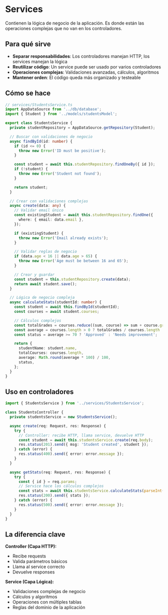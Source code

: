 # Services

Contienen la lógica de negocio de la aplicación. Es donde están las operaciones complejas que no van en los controladores.

## Para qué sirve

- **Separar responsabilidades**: Los controladores manejan HTTP, los services manejan la lógica
- **Reutilizar código**: Un service puede ser usado por varios controladores
- **Operaciones complejas**: Validaciones avanzadas, cálculos, algoritmos
- **Mantener orden**: El código queda más organizado y testeable

## Cómo se hace

```typescript
// services/StudentsService.ts
import AppDataSource from '../db/database';
import { Student } from '../models/studentsModel';

export class StudentsService {
  private studentRepository = AppDataSource.getRepository(Student);

  // Buscar con validaciones de negocio
  async findById(id: number) {
    if (id <= 0) {
      throw new Error('ID must be positive');
    }

    const student = await this.studentRepository.findOneBy({ id });
    if (!student) {
      throw new Error('Student not found');
    }

    return student;
  }

  // Crear con validaciones complejas
  async create(data: any) {
    // Validar email único
    const existingStudent = await this.studentRepository.findOne({
      where: { email: data.email },
    });

    if (existingStudent) {
      throw new Error('Email already exists');
    }

    // Validar reglas de negocio
    if (data.age < 16 || data.age > 65) {
      throw new Error('Age must be between 16 and 65');
    }

    // Crear y guardar
    const student = this.studentRepository.create(data);
    return await student.save();
  }

  // Lógica de negocio compleja
  async calculateStats(studentId: number) {
    const student = await this.findById(studentId);
    const courses = await student.courses;

    // Cálculos complejos
    const totalGrades = courses.reduce((sum, course) => sum + course.grade, 0);
    const average = courses.length > 0 ? totalGrades / courses.length : 0;
    const status = average >= 70 ? 'Approved' : 'Needs improvement';

    return {
      studentName: student.name,
      totalCourses: courses.length,
      average: Math.round(average * 100) / 100,
      status,
    };
  }
}
```

## Uso en controladores

```typescript
import { StudentsService } from '../services/StudentsService';

class StudentsController {
  private studentsService = new StudentsService();

  async create(req: Request, res: Response) {
    try {
      // Controller: recibe HTTP, llama service, devuelve HTTP
      const student = await this.studentsService.create(req.body);
      res.status(201).send({ msg: 'Student created', student });
    } catch (error) {
      res.status(400).send({ error: error.message });
    }
  }

  async getStats(req: Request, res: Response) {
    try {
      const { id } = req.params;
      // Service hace los cálculos complejos
      const stats = await this.studentsService.calculateStats(parseInt(id));
      res.status(200).send({ stats });
    } catch (error) {
      res.status(500).send({ error: error.message });
    }
  }
}
```

## La diferencia clave

**Controller (Capa HTTP):**

- Recibe requests
- Valida parámetros básicos
- Llama al service correcto
- Devuelve responses

**Service (Capa Lógica):**

- Validaciones complejas de negocio
- Cálculos y algoritmos
- Operaciones con múltiples tablas
- Reglas del dominio de la aplicación
